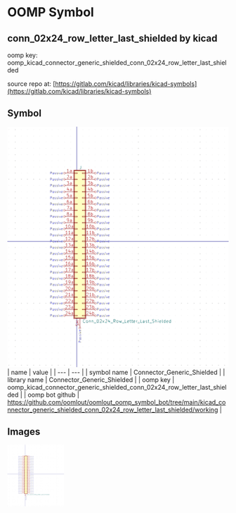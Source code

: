 # OOMP Symbol  
## conn_02x24_row_letter_last_shielded  by kicad  
  
oomp key: oomp_kicad_connector_generic_shielded_conn_02x24_row_letter_last_shielded  
  
source repo at: [https://gitlab.com/kicad/libraries/kicad-symbols](https://gitlab.com/kicad/libraries/kicad-symbols)  
## Symbol  
  
[![working.png](working_600.png)](working.png)  
| name | value | 
| --- | --- | 
| symbol name | Connector_Generic_Shielded | 
| library name | Connector_Generic_Shielded | 
| oomp key | oomp_kicad_connector_generic_shielded_conn_02x24_row_letter_last_shielded | 
| oomp bot github | https://github.com/oomlout/oomlout_oomp_symbol_bot/tree/main/kicad_connector_generic_shielded_conn_02x24_row_letter_last_shielded/working | 
## Images  
  
[![working.png](working_140.png)](working.png)  
